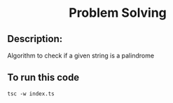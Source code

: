 <h1 align="center">  Problem Solving </h1>

## Description:

Algorithm to check if a given string is a palindrome

## To run this code

```
tsc -w index.ts
```
